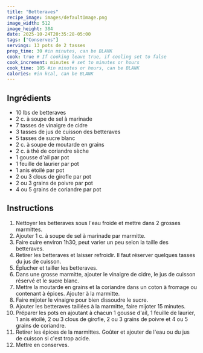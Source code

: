 ```yaml
---
title: "Betteraves"
recipe_image: images/defaultImage.png
image_width: 512
image_height: 384
date: 2025-10-24T20:35:28-05:00
tags: ["Conserves"]
servings: 13 pots de 2 tasses
prep_time: 30 #in minutes, can be BLANK
cook: true # If cooking leave true, if cooling set to false
cook_increment: minutes # set to minutes or hours
cook_time: 105 #in minutes or hours, can be BLANK
calories: #in kcal, can be BLANK
---
```


## Ingrédients

- 10 lbs de betteraves
- 2 c. à soupe de sel à marinade
- 7 tasses de vinaigre de cidre
- 3 tasses de jus de cuisson des betteraves
- 5 tasses de sucre blanc
- 2 c. à soupe de moutarde en grains
- 2 c. à thé de coriandre sèche
- 1 gousse d'ail par pot
- 1 feuille de laurier par pot
- 1 anis étoilé par pot
- 2 ou 3 clous de girofle par pot
- 2 ou 3 grains de poivre par pot
- 4 ou 5 grains de coriandre par pot

## Instructions

1. Nettoyer les betteraves sous l'eau froide et mettre dans 2 grosses marmittes.
2. Ajouter 1 c. à soupe de sel à marinade par marmitte.
3. Faire cuire environ 1h30, peut varier un peu selon la taille des betteraves.
4. Retirer les betteraves et laisser refroidir. Il faut réserver quelques tasses du jus de cuisson.
5. Éplucher et tailler les betteraves.
6. Dans une grosse marmitte, ajouter le vinaigre de cidre, le jus de cuisson réservé et le sucre blanc.
7. Mettre la moutarde en grains et la coriandre dans un coton à fromage ou contenant à épices. Ajouter à la marmitte.
8. Faire mijoter le vinaigre pour bien dissoudre le sucre.
9. Ajouter les betteraves taillées à la marmitte, faire mijoter 15 minutes.
10. Préparer les pots en ajoutant à chacun 1 gousse d'ail, 1 feuille de laurier, 1 anis étoilé, 2 ou 3 clous de girofle, 2 ou 3 grains de poivre et 4 ou 5 grains de coriandre.
11. Retirer les épices de la marmittes. Goûter et ajouter de l'eau ou du jus de cuisson si c'est trop acide.
12. Mettre en conserves.
